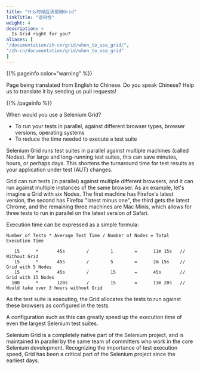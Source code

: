 ```yaml
---
title: "什么时候应该使用Grid"
linkTitle: "适用性"
weight: 4
description: >
  Is Grid right for you?
aliases: [
"/documentation/zh-cn/grid/when_to_use_grid/",
"/zh-cn/documentation/grid/when_to_use_grid"
]
---
```


{{% pageinfo color="warning" %}}
<p class="lead">
   <i class="fas fa-language display-4"></i> 
   Page being translated from English to Chinese. 
   Do you speak Chinese? Help us to translate
   it by sending us pull requests!
</p>
{{% /pageinfo %}}

When would you use a Selenium Grid?

* To run your tests in parallel, against different browser types, browser versions, operating systems
* To reduce the time needed to execute a test suite

Selenium Grid runs test suites in parallel against multiple machines (called Nodes). 
For large and long-running test suites, this can save minutes, hours, or perhaps days. 
This shortens the turnaround time for test results as your application under test (AUT) 
changes.

Grid can run tests (in parallel) against multiple different browsers, and it can
run against multiple instances of the same browser. As an example, let's imagine
a Grid with six Nodes. The first machine has Firefox's latest version,
the second has Firefox "latest minus one", the third gets the latest Chrome, and
the remaining three machines are Mac Minis, which allows for three tests to run in
parallel on the latest version of Safari.

Execution time can be expressed as a simple formula:

```Number of Tests * Average Test Time / Number of Nodes = Total Execution Time```

       15      *       45s        /        1        =      11m 15s   // Without Grid
       15      *       45s        /        5        =      2m 15s    // Grid with 5 Nodes
       15      *       45s        /        15       =      45s       // Grid with 15 Nodes
      100      *       120s       /        15       =      13m 20s   // Would take over 3 hours without Grid

As the test suite is executing, the Grid allocates the tests to run against these 
browsers as configured in the tests.

A configuration such as this can greatly speed up the execution time of even the largest Selenium test suites.

Selenium Grid is a completely native part of the Selenium project, and is maintained in parallel by the same team 
of committers who work in the core Selenium development. Recognizing the importance of test execution speed, Grid
has been a critical part of the Selenium project since the earliest days.
